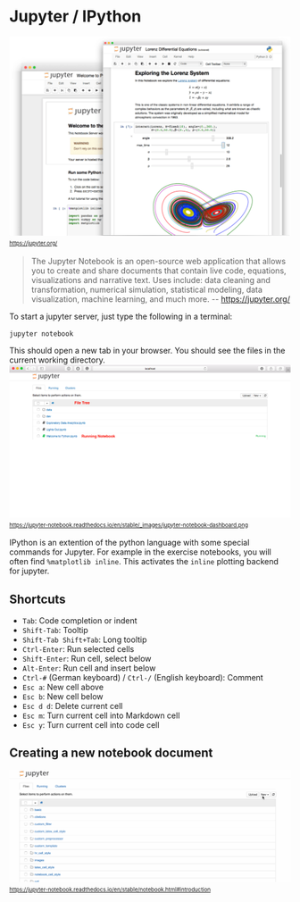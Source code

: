 # Jupyter / IPython

![jupyterpreview.png](../static/jupyterpreview.png)
<sup><sub> https://jupyter.org/</sub></sup>

> The Jupyter Notebook is an open-source web application that allows you to create and share documents that contain live code, equations, visualizations and narrative text. Uses include: data cleaning and transformation, numerical simulation, statistical modeling, data visualization, machine learning, and much more.
> -- https://jupyter.org/

To start a jupyter server, just type the following in a terminal:

```bash
jupyter notebook
```

This should open a new tab in your browser.
You should see the files in the current working directory.
![jupyter-notebook-dashboard.png](../static/jupyter-notebook-dashboard.png)
<sup><sub> https://jupyter-notebook.readthedocs.io/en/stable/_images/jupyter-notebook-dashboard.png</sub></sup>

IPython is an extention of the python language with some special commands for Jupyter.
For example in the exercise notebooks, you will often find `%matplotlib inline`.
This activates the `inline` plotting backend for jupyter.

## Shortcuts

- `Tab`: Code completion or indent
- `Shift-Tab`: Tooltip
- `Shift-Tab Shift+Tab`: Long tooltip
- `Ctrl-Enter`: Run selected cells
- `Shift-Enter`: Run cell, select below
- `Alt-Enter`: Run cell and insert below
- `Ctrl-#` (German keyboard) / `Ctrl-/` (English keyboard): Comment
- `Esc a`: New cell above
- `Esc b`: New cell below
- `Esc d d`: Delete current cell
- `Esc m`: Turn current cell into Markdown cell
- `Esc y`: Turn current cell into code cell


## Creating a new notebook document

![new-notebook.gif](../static/new-notebook.gif)
<sup><sub> https://jupyter-notebook.readthedocs.io/en/stable/notebook.html#introduction </sub></sup>
